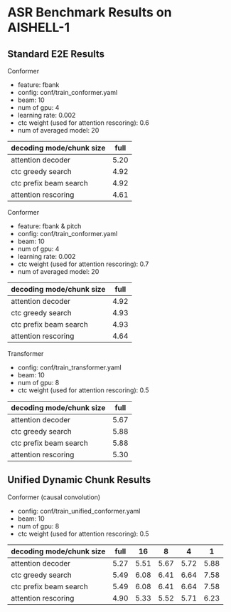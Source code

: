 # ASR Benchmark Results on AISHELL-1

## Standard E2E Results

Conformer
* feature: fbank
* config: conf/train_conformer.yaml
* beam: 10
* num of gpu: 4
* learning rate: 0.002
* ctc weight (used for attention rescoring): 0.6
* num of averaged model: 20

| decoding mode/chunk size | full |
|--------------------------|------|
| attention decoder        | 5.20 |
| ctc greedy search        | 4.92 |
| ctc prefix beam search   | 4.92 |
| attention rescoring      | 4.61 |

Conformer
* feature: fbank & pitch
* config: conf/train_conformer.yaml
* beam: 10
* num of gpu: 4
* learning rate: 0.002
* ctc weight (used for attention rescoring): 0.7
* num of averaged model: 20

| decoding mode/chunk size | full |
|--------------------------|------|
| attention decoder        | 4.92 |
| ctc greedy search        | 4.93 |
| ctc prefix beam search   | 4.93 |
| attention rescoring      | 4.64 |


Transformer
* config: conf/train_transformer.yaml
* beam: 10
* num of gpu: 8
* ctc weight (used for attention rescoring): 0.5

| decoding mode/chunk size | full |
|--------------------------|------|
| attention decoder        | 5.67 |
| ctc greedy search        | 5.88 |
| ctc prefix beam search   | 5.88 |
| attention rescoring      | 5.30 |



## Unified Dynamic Chunk Results

Conformer (causal convolution)
* config: conf/train_unified_conformer.yaml
* beam: 10
* num of gpu: 8
* ctc weight (used for attention rescoring): 0.5

| decoding mode/chunk size | full | 16   | 8    | 4    | 1    |
|--------------------------|------|------|------|------|------|
| attention decoder        | 5.27 | 5.51 | 5.67 | 5.72 | 5.88 |
| ctc greedy search        | 5.49 | 6.08 | 6.41 | 6.64 | 7.58 |
| ctc prefix beam search   | 5.49 | 6.08 | 6.41 | 6.64 | 7.58 |
| attention rescoring      | 4.90 | 5.33 | 5.52 | 5.71 | 6.23 |

